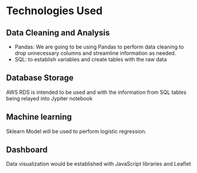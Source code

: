 

# Technologies Used

## Data Cleaning and Analysis 
- Pandas: We are going to be using Pandas to perform data cleaning to drop unnecessary columns and streamline information as needed.
- SQL: to establish variables and create tables with the raw data

## Database Storage
AWS RDS is intended to be used and with the information from SQL tables being relayed into Jypiter notebook


## Machine learning 

Sklearn Model will be used to perform logistic regression. 



## Dashboard
Data visualization would be established with JavaScript libraries and Leaflet
